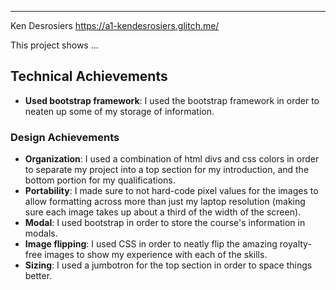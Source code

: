 ---

Ken Desrosiers
https://a1-kendesrosiers.glitch.me/

This project shows ...

## Technical Achievements
- **Used bootstrap framework**: I used the bootstrap framework in order to neaten up some of my storage of information.

### Design Achievements
- **Organization**: I used a combination of html divs and css colors in order to separate my project into a top section for my introduction, and the bottom portion for my qualifications.
- **Portability**: I made sure to not hard-code pixel values for the images to allow formatting across more than just my laptop resolution (making sure each image takes up about a third of the width of the screen).
- **Modal**: I used bootstrap in order to store the course's information in modals.
- **Image flipping**: I used CSS in order to neatly flip the amazing royalty-free images to show my experience with each of the skills.
- **Sizing**: I used a jumbotron for the top section in order to space things better.
